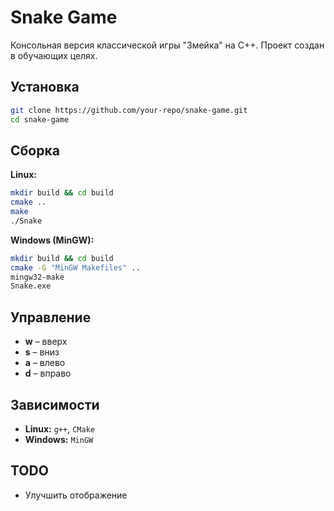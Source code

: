 # Snake Game

Консольная версия классической игры "Змейка" на C++. Проект создан в обучающих целях.

## Установка

```sh
git clone https://github.com/your-repo/snake-game.git
cd snake-game
```

## Сборка

**Linux:**

```sh
mkdir build && cd build
cmake ..
make
./Snake
```

**Windows (MinGW):**

```sh
mkdir build && cd build
cmake -G "MinGW Makefiles" ..
mingw32-make
Snake.exe
```

## Управление
- **w** – вверх
- **s** – вниз
- **a** – влево
- **d** – вправо

## Зависимости

- **Linux:** `g++`, `CMake`
- **Windows:** `MinGW`

## TODO
- Улучшить отображение
